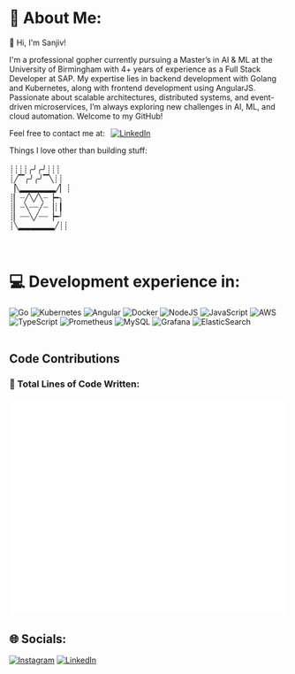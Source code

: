 # 💫 About Me:

👋 Hi, I'm Sanjiv!

I'm a professional gopher currently pursuing a Master’s in AI & ML at the University of Birmingham with 4+ years of experience as a Full Stack Developer at SAP. My expertise lies in backend development with Golang and Kubernetes, along with frontend development using AngularJS. Passionate about scalable architectures, distributed systems, and event-driven microservices, I’m always exploring new challenges in AI, ML, and cloud automation. Welcome to my GitHub!

Feel free to contact me at:&ensp;
[![LinkedIn](https://img.shields.io/badge/LinkedIn-%230077B5.svg?logo=linkedin&logoColor=white)](https://linkedin.com/in/sanjivmadhavan/) 

Things I love other than building stuff:<br><br>┊┊┊┊╭╯╭╯┊┊┊<br>┊╱▔╭╯╭╯▔╲┊┊<br>▕╲▂▂▂▂▂▂╱▏┊<br>┊▏┈╱╲╱╲┈▕━╮<br>┊▏┈╲┈┈╱┈▕┊┃<br>┊▏┈┈╲╱┈┈▕━╯<br>┊╲▂▂▂▂▂▂╱┊┊<br><br><br>


# 💻 Development experience in:
![Go](https://img.shields.io/badge/go-%2300ADD8.svg?style=for-the-badge&logo=go&logoColor=white) ![Kubernetes](https://img.shields.io/badge/kubernetes-%23326ce5.svg?style=for-the-badge&logo=kubernetes&logoColor=white) ![Angular](https://img.shields.io/badge/angular-%23DD0031.svg?style=for-the-badge&logo=angular&logoColor=white) ![Docker](https://img.shields.io/badge/docker-%230db7ed.svg?style=for-the-badge&logo=docker&logoColor=white) ![NodeJS](https://img.shields.io/badge/node.js-6DA55F?style=for-the-badge&logo=node.js&logoColor=white)  ![JavaScript](https://img.shields.io/badge/javascript-%23323330.svg?style=for-the-badge&logo=javascript&logoColor=%23F7DF1E) ![AWS](https://img.shields.io/badge/AWS-%23FF9900.svg?style=for-the-badge&logo=amazon-aws&logoColor=white) ![TypeScript](https://img.shields.io/badge/typescript-%23007ACC.svg?style=for-the-badge&logo=typescript&logoColor=white) ![Prometheus](https://img.shields.io/badge/Prometheus-E6522C?style=for-the-badge&logo=Prometheus&logoColor=white) ![MySQL](https://img.shields.io/badge/mysql-4479A1.svg?style=for-the-badge&logo=mysql&logoColor=white) ![Grafana](https://img.shields.io/badge/grafana-%23F46800.svg?style=for-the-badge&logo=grafana&logoColor=white) ![ElasticSearch](https://img.shields.io/badge/-ElasticSearch-005571?style=for-the-badge&logo=elasticsearch)
<br/>
<br/>

<!-- # 📊 GitHub Stats: -->
<!-- &ensp;&ensp;&ensp;[![GitHub Streak](https://streak-stats.demolab.com?user=Sanjiv-Madhavan&theme=holi-theme)](https://git.io/streak-stats) -->
<!-- ![](https://github-readme-stats.vercel.app/api?username=sanjiv-madhavan&theme=calm&hide_border=false&include_all_commits=false&count_private=false)<br/> -->
## Code Contributions
### 📝 Total Lines of Code Written:
<p align="center">
  <strong style="font-size: 1.5em; color: #0078ff;">
    <!--LOC-->
  </strong>
</p>

![Metrics](/github-metrics.svg)

<!-- ### 🔝 Top Contributed Repo
![](https://github-contributor-stats.vercel.app/api?username=sanjiv-madhavan&limit=5&theme=nord&combine_all_yearly_contributions=true)

---
[![](https://visitcount.itsvg.in/api?id=sanjiv-madhavan&icon=0&color=0)](https://visitcount.itsvg.in) -->

<!-- 

Another theme

&ensp;&ensp;![](https://github-readme-stats.vercel.app/api?username=sanjiv-madhavan&theme=material-palenight&hide_border=false&include_all_commits=true&count_private=true)<br/>
![](https://github-readme-streak-stats.herokuapp.com/?user=sanjiv-madhavan&theme=material-palenight&hide_border=false)<br/>
&ensp; &ensp;&ensp;&ensp;&ensp;&ensp;&ensp;&ensp;&ensp;![](https://github-readme-stats.vercel.app/api/top-langs/?username=sanjiv-madhavan&theme=material-palenight&hide_border=false&include_all_commits=true&count_private=true&layout=compact) -->
<!-- --
[![](https://visitcount.itsvg.in/api?id=sanjiv-madhavan&icon=0&color=11)](https://visitcount.itsvg.in) -->

## 🌐 Socials:
[![Instagram](https://img.shields.io/badge/Instagram-%23E4405F.svg?logo=Instagram&logoColor=white)](https://instagram.com/https://www.instagram.com/sanjivmadhavan/) [![LinkedIn](https://img.shields.io/badge/LinkedIn-%230077B5.svg?logo=linkedin&logoColor=white)](https://linkedin.com/in/sanjivmadhavan/) 

<!-- Proudly created with GPRM ( https://gprm.itsvg.in ) -->

<!-- Proudly created with GPRM ( https://gprm.itsvg.in ) -->
